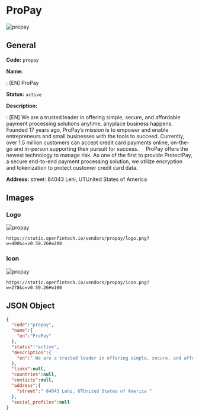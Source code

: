 
# ProPay 
![propay](https://static.openfintech.io/vendors/propay/logo.png?w=400&c=v0.59.26#w200)  

## General 
 
**Code:** `propay` 
 
**Name:** 
 
:	[EN] ProPay 
 
**Status:** `active` 
 
**Description:** 
 
: [EN]  We are a trusted leader in offering simple, secure, and affordable payment processing solutions anytime, anyplace business happens.    Founded 17 years ago, ProPay’s mission is to empower and enable entrepreneurs and small businesses with the tools to succeed. Currently, over 1.5 million customers can accept credit card payments online, on-the-go and in-person supporting their pursuit for success.     ProPay offers the newest technology to manage risk. As one of the first to provide ProtectPay, a secure end-to-end payment processing solution, we utilize encryption and tokenization to protect customer credit card data.      
 
**Address:** 
street:  84043 Lehi, UTUnited States of America  

## Images 

### Logo 
 
![propay](https://static.openfintech.io/vendors/propay/logo.png?w=400&c=v0.59.26#w200)  

```
https://static.openfintech.io/vendors/propay/logo.png?w=400&c=v0.59.26#w200
```  

### Icon 
 
![propay](https://static.openfintech.io/vendors/propay/icon.png?w=278&c=v0.59.26#w100)  

```
https://static.openfintech.io/vendors/propay/icon.png?w=278&c=v0.59.26#w100
```  

## JSON Object 

```json
{
  "code":"propay",
  "name":{
    "en":"ProPay"
  },
  "status":"active",
  "description":{
    "en":" We are a trusted leader in offering simple, secure, and affordable payment processing solutions anytime, anyplace business happens.\u00a0 \u00a0 Founded 17 years ago, ProPay\u2019s mission is to empower and enable entrepreneurs and small businesses with the tools to succeed. Currently, over 1.5 million customers can accept credit card payments online, on-the-go and in-person supporting their pursuit for success.\u00a0\u00a0 \u00a0 ProPay offers the newest technology to manage risk. As one of the first to provide ProtectPay, a secure end-to-end payment processing solution, we utilize encryption and tokenization to protect customer credit card data. \u00a0\u00a0\u00a0 "
  },
  "links":null,
  "countries":null,
  "contacts":null,
  "address":{
    "street":" 84043 Lehi, UTUnited States of America "
  },
  "social_profiles":null
}
```  
